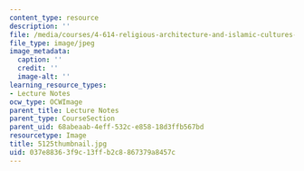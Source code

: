 ```yaml
---
content_type: resource
description: ''
file: /media/courses/4-614-religious-architecture-and-islamic-cultures-fall-2002/037e88363f9c13ffb2c8867379a8457c_5125thumbnail.jpg
file_type: image/jpeg
image_metadata:
  caption: ''
  credit: ''
  image-alt: ''
learning_resource_types:
- Lecture Notes
ocw_type: OCWImage
parent_title: Lecture Notes
parent_type: CourseSection
parent_uid: 68abeaab-4eff-532c-e858-18d3ffb567bd
resourcetype: Image
title: 5125thumbnail.jpg
uid: 037e8836-3f9c-13ff-b2c8-867379a8457c
---
```

